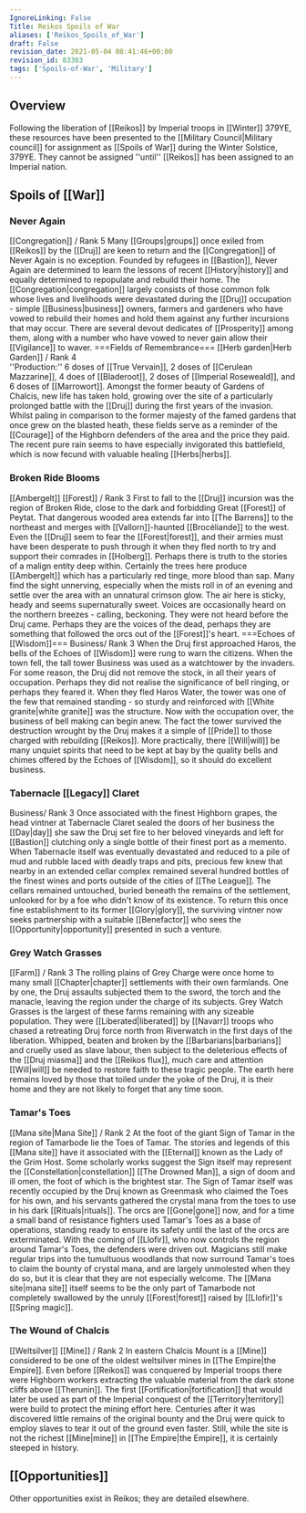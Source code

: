 ```yaml
---
IgnoreLinking: False
Title: Reikos Spoils of War
aliases: ['Reikos_Spoils_of_War']
draft: False
revision_date: 2021-05-04 08:41:46+00:00
revision_id: 83303
tags: ['Spoils-of-War', 'Military']
---
```


## Overview
Following the liberation of [[Reikos]] by Imperial troops in [[Winter]] 379YE, these resources have been presented to the [[Military Council|Military council]] for assignment as [[Spoils of War]] during the Winter Solstice, 379YE. They cannot be assigned ''until'' [[Reikos]] has been assigned to an Imperial nation.
## Spoils of [[War]]
### Never Again
[[Congregation]] / Rank 5
Many [[Groups|groups]] once exiled from [[Reikos]] by the [[Druj]] are keen to return and the [[Congregation]] of Never Again is no exception. Founded by refugees in [[Bastion]], Never Again are determined to learn the lessons of recent [[History|history]] and equally determined to repopulate and rebuild their home. The [[Congregation|congregation]] largely consists of those common folk whose lives and livelihoods were devastated during the [[Druj]] occupation - simple [[Business|business]] owners, farmers and gardeners who have vowed to rebuild their homes and hold them against any further incursions that may occur. There are several devout dedicates of [[Prosperity]] among them, along with a number who have vowed to never gain allow their [[Vigilance]] to waver.
===Fields of Remembrance=== 
[[Herb garden|Herb Garden]] / Rank 4  
''Production:'' 6 doses of [[True Vervain]], 2 doses of [[Cerulean Mazzarine]], 4 does of [[Bladeroot]], 2 doses of [[Imperial Roseweald]], and 6 doses of [[Marrowort]].
Amongst the former beauty of Gardens of Chalcis, new life has taken hold, growing over the site of a particularly prolonged battle with the [[Druj]] during the first years of the invasion. Whilst paling in comparison to the former majesty of the famed gardens that once grew on the blasted heath, these fields serve as a reminder of the [[Courage]] of the Highborn defenders of the area and the price they paid. The recent pure rain seems to have especially invigorated this battlefield, which is now fecund with valuable healing [[Herbs|herbs]].
### Broken Ride Blooms
[[Ambergelt]] [[Forest]] / Rank 3
First to fall to the [[Druj]] incursion was the region of Broken Ride, close to the dark and forbidding Great [[Forest]] of Peytat. That dangerous wooded area extends far into [[The Barrens]] to the northeast and merges with [[Vallorn]]-haunted [[Brocéliande]] to the west. Even the [[Druj]] seem to fear the [[Forest|forest]], and their armies must have been desperate to push through it when they fled north to try and support their comrades in [[Holberg]]. Perhaps there is truth to the stories of a malign entity deep within. 
Certainly the trees here produce [[Ambergelt]] which has a particularly red tinge, more blood than sap. Many find the sight unnerving, especially when the mists roll in of an evening and settle over the area with an unnatural crimson glow. The air here is sticky, heady and seems supernaturally sweet. Voices are occasionally heard on the northern breezes - calling, beckoning. They were not heard before the Druj came. Perhaps they are the voices of the dead, perhaps they are something that followed the orcs out of the [[Forest]]'s heart.
===Echoes of [[Wisdom]]=== 
Business/ Rank 3
When the Druj first approached Haros, the bells of the Echoes of [[Wisdom]] were rung to warn the citizens. When the town fell, the tall tower Business was used as a watchtower by the invaders. For some reason, the Druj did not remove the stock, in all their years of occupation. Perhaps they did not realise the significance of bell ringing, or perhaps they feared it. When they fled Haros Water, the tower was one of the few that remained standing - so sturdy and reinforced with [[White granite|white granite]] was the structure.
Now with the occupation over, the business of bell making can begin anew. The fact the tower survived the destruction wrought by the Druj makes it a simple of [[Pride]] to those charged with rebuilding [[Reikos]]. More practically, there [[Will|will]] be many unquiet spirits that need to be kept at bay by the quality bells and chimes offered by the Echoes of [[Wisdom]], so it should do excellent business.
### Tabernacle [[Legacy]] Claret
Business/ Rank 3
Once associated with the finest Highborn grapes, the head vintner at Tabernacle Claret sealed the doors of her business the [[Day|day]] she saw the Druj set fire to her beloved vineyards and left for [[Bastion]] clutching only a single bottle of their finest port as a memento. When Tabernacle itself was eventually devastated and reduced to a pile of mud and rubble laced with deadly traps and pits, precious few knew that nearby in an extended cellar complex remained several hundred bottles of the finest wines and ports outside of the cities of [[The League]]. 
The cellars remained untouched, buried beneath the remains of the settlement, unlooked for by a foe who didn't know of its existence. 
To return this once fine establishment to its former [[Glory|glory]], the surviving vintner now seeks partnership with a suitable [[Benefactor]] who sees the [[Opportunity|opportunity]] presented in such a venture.
### Grey Watch Grasses
[[Farm]] / Rank 3
The rolling plains of Grey Charge were once home to many small [[Chapter|chapter]] settlements with their own farmlands. One by one, the Druj assaults subjected them to the sword, the torch and the manacle, leaving the region under the charge of its subjects. Grey Watch Grasses is the largest of these farms remaining with any sizeable population. They were [[Liberated|liberated]] by [[Navarr]] troops who chased a retreating Druj force north from Riverwatch in the first days of the liberation.
Whipped, beaten and broken by the [[Barbarians|barbarians]] and cruelly used as slave labour, then subject to the deleterious effects of the [[Druj miasma]] and the [[Reikos flux]], much care and attention [[Will|will]] be needed to restore faith to these tragic people. The earth here remains loved by those that toiled under the yoke of the Druj, it is their home and they are not likely to forget that any time soon.
### Tamar's Toes
[[Mana site|Mana Site]] / Rank 2
At the foot of the giant Sign of Tamar in the region of Tamarbode lie the Toes of Tamar. The stories and legends of this [[Mana site]] have it associated with the [[Eternal]] known as the Lady of the Grim Host. Some scholarly works suggest the Sign itself may represent the [[Constellation|constellation]] [[The Drowned Man]], a sign of doom and ill omen, the foot of which is the brightest star. 
The Sign of Tamar itself was recently occupied by the Druj known as Greenmask who claimed the Toes for his own, and his servants gathered the crystal mana from the toes to use in his dark [[Rituals|rituals]]. The orcs are [[Gone|gone]] now, and for a time a small band of resistance fighters used Tamar's Toes as a base of operations, standing ready to ensure its safety until the last of the orcs are exterminated. With the coming of [[Llofir]], who now controls the region around Tamar's Toes, the defenders were driven out. Magicians still make regular trips into the tumultuous woodlands that now surround Tamar's toes to claim the bounty of crystal mana, and are largely unmolested when they do so, but it is clear that they are not especially welcome. The [[Mana site|mana site]] itself seems to be the only part of Tamarbode not completely swallowed by the unruly [[Forest|forest]] raised by [[Llofir]]'s [[Spring magic]].
### The Wound of Chalcis
[[Weltsilver]] [[Mine]] / Rank 2
In eastern Chalcis Mount is a [[Mine]] considered to be one of the oldest weltsilver mines in [[The Empire|the Empire]]. Even before [[Reikos]] was conquered by Imperial troops there were Highborn workers extracting the valuable material from the dark stone cliffs above [[Therunin]]. The first [[Fortification|fortification]] that would later be used as part of the Imperial conquest of the [[Territory|territory]] were build to protect the mining effort here. Centuries after it was discovered little remains of the original bounty and the Druj were quick to employ slaves to tear it out of the ground even faster. Still, while the site is not the richest [[Mine|mine]] in [[The Empire|the Empire]], it is certainly steeped in history.
## [[Opportunities]]
Other opportunities exist in Reikos; they are detailed elsewhere.